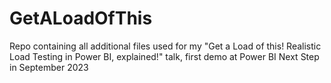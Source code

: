 # GetALoadOfThis
Repo containing all additional files used for my "Get a Load of this! Realistic Load Testing in Power BI, explained!" talk, first demo at Power BI Next Step in September 2023
